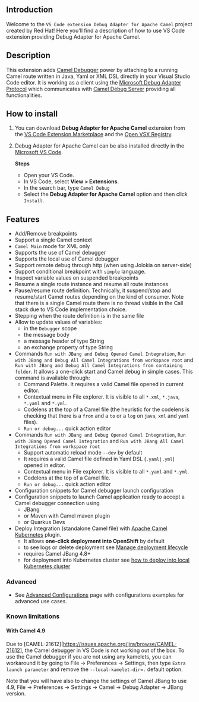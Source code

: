 ## Introduction

Welcome to the `VS Code extension Debug Adapter for Apache Camel` project created by Red Hat! Here you'll find a description of how to use VS Code extension providing Debug Adapter for Apache Camel.

## Description

This extension adds <a href="https://camel.apache.org/manual/debugger.html">Camel Debugger</a> power by attaching to a running Camel route written in Java, Yaml or XML DSL directly in your Visual Studio Code editor. It is working as a client using the [Microsoft Debug Adapter Protocol](https://microsoft.github.io/debug-adapter-protocol/) which communicates with [Camel Debug Server](https://github.com/camel-tooling/camel-debug-adapter) providing all functionalities.

## How to install

1. You can download **Debug Adapter for Apache Camel** extension from the [VS Code Extension Marketplace](https://marketplace.visualstudio.com/items?itemName=redhat.vscode-debug-adapter-apache-camel) and the [Open VSX Registry](https://open-vsx.org/extension/redhat/vscode-debug-adapter-apache-camel).
2. Debug Adapter for Apache Camel can be also installed directly in the [Microsoft VS Code](https://code.visualstudio.com/).

    **Steps**
    - Open your VS Code.
    - In VS Code, select **View > Extensions**.
    - In the search bar, type `Camel Debug`
    - Select the **Debug Adapter for Apache Camel** option and then click `Install`.

## Features

- Add/Remove breakpoints
- Support a single Camel context
- `Camel Main` mode for XML only
- Supports the use of Camel debugger
- Supports the local use of Camel debugger
- Support remote debug through http (when using Jolokia on server-side)
- Support conditional breakpoint with `simple` language.
- Inspect variable values on suspended breakpoints
- Resume a single route instance and resume all route instances
- Pause/resume route definition. Technically, it suspend/stop and resume/start Camel routes depending on the kind of consumer. Note that there is a single Camel route there is no thread visible in the Call stack due to VS Code implementation choice.
- Stepping when the route definition is in the same file
- Allow to update values of variables:
  - in the `Debugger` scope
  - the message body
  - a message header of type String
  - an exchange property of type String
- Commands `Run with JBang and Debug Opened Camel Integration`, `Run with JBang and Debug All Camel Integrations from workspace root` and `Run with JBang and Debug All Camel Integrations from containing folder`. It allows a one-click start and Camel debug in simple cases. This command is available through:
  - Command Palette. It requires a valid Camel file opened in current editor.
  - Contextual menu in File explorer. It is visible to all `*.xml`, `*.java`, `*.yaml` and `*.yml`.
  - Codelens at the top of a Camel file (the heuristic for the codelens is checking that there is a `from` and a `to` or a `log` on `java`, `xml` and `yaml` files).
  - `Run or debug...` quick action editor
- Commands `Run with JBang and Debug Opened Camel Integration`, `Run with JBang Opened Camel Integration` and `Run with JBang All Camel Integrations from workspace root`
  - Support automatic reload mode `--dev` by default
  - It requires a valid Camel file defined in Yaml DSL (`.yaml|.yml`) opened in editor.
  - Contextual menu in File explorer. It is visible to all `*.yaml` and `*.yml`.
  - Codelens at the top of a Camel file.
  - `Run or debug...` quick action editor
- Configuration snippets for Camel debugger launch configuration
- Configuration snippets to launch Camel application ready to accept a Camel debugger connection using
  - JBang
  - or Maven with Camel maven plugin
  - or Quarkus Devs
- Deploy Integration (standalone Camel file) with [Apache Camel Kubernetes](https://camel.apache.org/manual/camel-jbang-kubernetes.html) plugin.
  - It allows **one-click deployment into OpenShift** by default
  - to see logs or delete deployment see [Manage deployment lifecycle](./content/kubernetes-deploy.md#manage-deployment-lifecycle)
  - requires Camel JBang 4.8+
  - for deployment into Kubernetes cluster see [how to deploy into local Kubernetes cluster](./content/kubernetes-deploy.md#how-to-deploy-into-local-kubernetes-cluster)

### Advanced

- See [Advanced Configurations](./content/advanced.md) page with configurations examples for advanced use cases.

### Known limitations

#### With Camel 4.9

Due to [CAMEL-21612](https://issues.apache.org/jira/browse/CAMEL-21612], the Camel debugger in VS Code is not working out of the box. To use the Camel debugger if you are not using any kamelets, you can workaround it by going to File -> Preferences -> Settings, then type `Extra launch parameter` and remove the `--local-kamelet-dir=.` default option.

Note that you will have also to change the settings of Camel JBang to use 4.9, File -> Preferences -> Settings -> Camel -> Debug Adapter -> JBang version.
